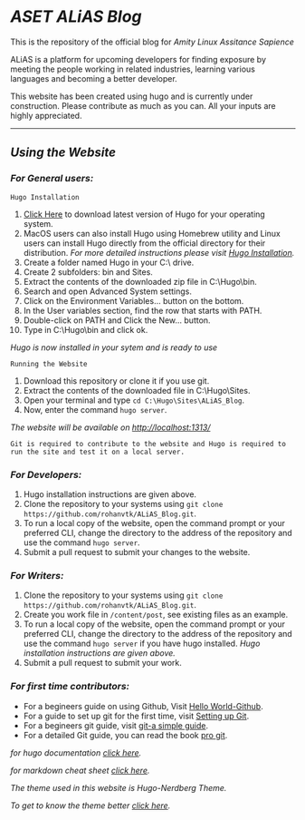 # _ASET ALiAS Blog_

This is the repository of the official blog for _Amity Linux Assitance Sapience_

ALiAS is a platform for upcoming developers for finding exposure by meeting the people working in related industries, learning various languages and becoming a better developer.

This website has been created using hugo and is currently under construction. Please contribute as much as you can. All your inputs are highly appreciated.

* * *

## _Using the Website_

### _For General users:_

`Hugo Installation`

1) [Click Here](https://github.com/gohugoio/hugo/releases) to  download latest version of Hugo for your operating system.
2) MacOS users can also  install Hugo using Homebrew utility and Linux users can install Hugo directly from the official directory for their distribution.  _For more detailed instructions please visit [Hugo Installation](https://gohugo.io/getting-started/installing)._
3) Create a folder named Hugo in your C:\\ drive.
4) Create 2 subfolders: bin and Sites.
5) Extract the contents of the downloaded zip file in C:\\Hugo\\bin.
6) Search and open  Advanced System settings.
7) Click on the Environment Variables… button on the bottom.
8) In the User variables section, find the row that starts with PATH.
9) Double-click on PATH and Click the New… button.
10) Type in C:\\Hugo\\bin and click ok.

_Hugo is now installed in your sytem and is ready to use_

`Running the Website`

1) Download this repository or clone it if you use git.
2) Extract the contents of the downloaded file in C:\\Hugo\\Sites.
3) Open your terminal and type `cd C:\Hugo\Sites\ALiAS_Blog`.
4) Now, enter the command `hugo server`.

_The website will be available on <http://localhost:1313/>_

`Git is required to contribute to the website and Hugo is required to run the site and test it on a local server.`

### _For Developers:_

1) Hugo installation instructions are given above.
2) Clone the repository to your systems using `git clone https://github.com/rohanvtk/ALiAS_Blog.git`.
3) To run a local copy of the website, open the command prompt or your preferred CLI, change the directory to the address of the repository and use the command `hugo server`.
4) Submit a pull request to submit your changes to the website.

### _For Writers:_

1) Clone the repository to your systems using `git clone https://github.com/rohanvtk/ALiAS_Blog.git`.
2) Create you work file in `/content/post`, see existing files as an example.
3)  To run a local copy of the website, open the command prompt or your preferred CLI, change the directory to the address of the repository and use the command `hugo server` if you have hugo installed. _Hugo installation instructions are given above._
4)  Submit a pull request to submit your work.


### _For first time contributors:_

-   For a begineers guide on using Github, Visit [Hello World-Github](https://guides.github.com/activities/hello-world/).<br/>
-   For a guide to set up git for the first time, visit [Setting up Git](https://git-scm.com/book/en/v2/Getting-Started-First-Time-Git-Setup).<br/>
-   For a begineers git guide, visit [git-a simple guide](http://rogerdudler.github.io/git-guide/).<br/>
-   For a detailed Git guide, you can read the book [pro git](https://git-scm.com/book/en/v2). <br/>

_for hugo documentation [click here](https://gohugo.io/documentation)._

_for markdown cheat sheet [click here](https://github.com/adam-p/markdown-here/wiki/Markdown-Cheatsheet#code)._

_The theme used in this website is Hugo-Nerdberg Theme._

_To get to know the theme better [click here](https://github.com/appernetic/hugo-nederburg-theme/)._
